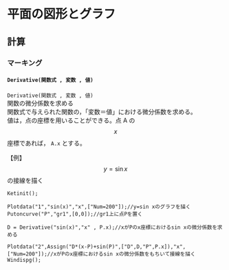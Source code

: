 # 平面の図形とグラフ  
## 計算  
### マーキング  
#### `Derivative(関数式 , 変数 , 値)`  
`Derivative(関数式 , 変数 , 値)`  
関数の微分係数を求める  
関数式で与えられた関数の，「変数＝値」における微分係数を求める。  
値は，点の座標を用いることができる。点 A の $$x$$ 座標であれば， `A.x` とする。  
  
【例】$$y=\sin x$$の接線を描く  
```  
Ketinit();  
  
Plotdata("1","sin(x)","x",["Num=200"]);//y=sin xのグラフを描く  
Putoncurve("P","gr1",[0,0]);//gr1上に点Pを置く  
  
D = Derivative("sin(x)","x" , P.x);//xがPのx座標におけるsin xの微分係数を求める  
  
Plotdata("2",Assign("D*(x-P)+sin(P)",["D",D,"P",P.x]),"x",["Num=200"]);//xがPのx座標におけるsin xの微分係数をもちいて接線を描く  
Windispg();  
```
